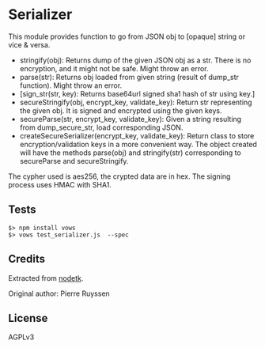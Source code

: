 # Serializer

This module provides function to go from JSON obj to [opaque] string or vice & versa.

 - stringify(obj): Returns dump of the given JSON obj as a str. There is no encryption, and it might not be safe. Might throw an error.
 - parse(str): Returns obj loaded from given string (result of dump_str function). Might throw an error.
 - [sign_str(str, key): Returns base64url signed sha1 hash of str using key.]
 - secureStringify(obj, encrypt_key, validate_key): Return str representing the given obj. It is signed and encrypted using the given keys.
 - secureParse(str, encrypt_key, validate_key): Given a string resulting from dump_secure_str, load corresponding JSON.
 - createSecureSerializer(encrypt_key, validate_key): Return class to store encryption/validation keys in a more convenient way. The object created will have the methods parse(obj) and stringify(str) corresponding to secureParse and secureStringify.

The cypher used is aes256, the crypted data are in hex. The signing process uses HMAC with SHA1.

## Tests

    $> npm install vows
    $> vows test_serializer.js  --spec

## Credits

Extracted from [nodetk](https://github.com/AF83/nodetk).

Original author: Pierre Ruyssen

## License

AGPLv3
